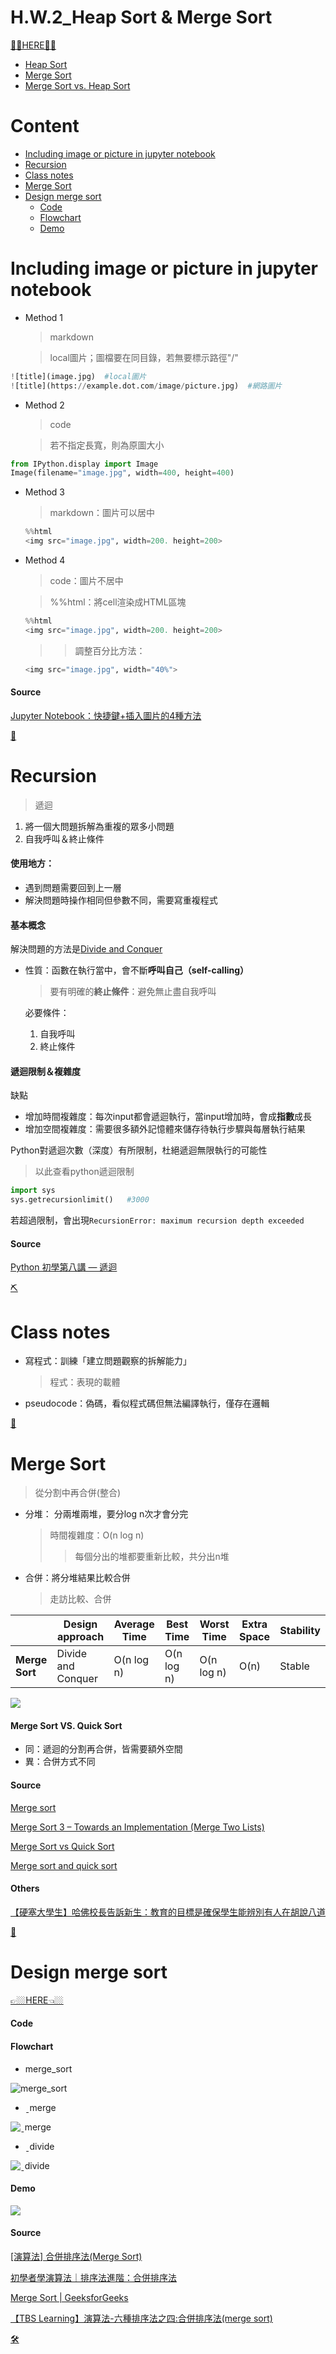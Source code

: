 # H.W.2_Heap Sort & Merge Sort
[🤜🏿HERE🤛🏿](https://github.com/vanikk06/Data-structures-and-Algorithms/tree/master/week_7/H.W._Heap%20Sort%20%26%20Merge%20Sort)
 - [Heap Sort](https://github.com/vanikk06/Data-structures-and-Algorithms/tree/master/week_7/H.W._Heap%20Sort%20%26%20Merge%20Sort#heap-sort)
 - [Merge Sort](https://github.com/vanikk06/Data-structures-and-Algorithms/tree/master/week_7/H.W._Heap%20Sort%20%26%20Merge%20Sort#merge-sort)
 - [Merge Sort vs. Heap Sort](https://github.com/vanikk06/Data-structures-and-Algorithms/tree/master/week_7/H.W._Heap%20Sort%20%26%20Merge%20Sort#merge-sort-vs-heap-sort)


# Content
- [Including image or picture in jupyter notebook](https://github.com/vanikk06/Data-structures-and-Algorithms/tree/master/week_7#including-image-or-picture-in-jupyter-notebook)
- [Recursion](https://github.com/vanikk06/Data-structures-and-Algorithms/tree/master/week_7#recursion)
- [Class notes](https://github.com/vanikk06/Data-structures-and-Algorithms/tree/master/week_7#class-notes)
- [Merge Sort](https://github.com/vanikk06/Data-structures-and-Algorithms/tree/master/week_7#merge-sort)
- [Design merge sort](https://github.com/vanikk06/Data-structures-and-Algorithms/tree/master/week_7#design-merge-sort)
   - [Code](https://github.com/vanikk06/Data-structures-and-Algorithms/tree/master/week_7#code)
   - [Flowchart](https://github.com/vanikk06/Data-structures-and-Algorithms/tree/master/week_7#flowchart)
   - [Demo](https://github.com/vanikk06/Data-structures-and-Algorithms/tree/master/week_7#demo)

# Including image or picture in jupyter notebook

- Method 1
  > markdown

  > local圖片；圖檔要在同目錄，若無要標示路徑"/"

```python
![title](image.jpg)  #local圖片
![title](https://example.dot.com/image/picture.jpg)  #網路圖片
```

- Method 2
  > code
 
  > 若不指定長寬，則為原圖大小
 
 ```python
 from IPython.display import Image
 Image(filename="image.jpg", width=400, height=400)
 ```
 
- Method 3
  > markdown：圖片可以居中
      
  ```python
  %%html
  <img src="image.jpg", width=200. height=200>
  ```
  
 - Method 4
   > code：圖片不居中
   
   > %%html：將cell渲染成HTML區塊
   
    ```python
    %%html
    <img src="image.jpg", width=200. height=200>
    ```
    
    >>調整百分比方法：
     ```python
     <img src="image.jpg", width="40%">
     ```
    
#### Source
[Jupyter Notebook：快捷鍵+插入圖片的4種方法](https://www.itread01.com/content/1546717712.html)

[🔨](https://github.com/vanikk06/Data-structures-and-Algorithms/tree/master/week_7#content)

# Recursion
  > 遞迴
   1. 將一個大問題拆解為重複的眾多小問題
   2. 自我呼叫＆終止條件
   
#### 使用地方：
 - 遇到問題需要回到上一層
 - 解決問題時操作相同但參數不同，需要寫重複程式
   
#### 基本概念
解決問題的方法是[Divide and Conquer](https://github.com/vanikk06/Data-structures-and-Algorithms/blob/master/week_4/README.md#divide-and-conquer)

- 性質：函數在執行當中，會不斷**呼叫自己（self-calling）**
  > 要有明確的**終止條件**：避免無止盡自我呼叫
  
  必要條件：
   1. 自我呼叫
   2. 終止條件
   
#### 遞迴限制＆複雜度
缺點
 - 增加時間複雜度：每次input都會遞迴執行，當input增加時，會成**指數**成長
 - 增加空間複雜度：需要很多額外記憶體來儲存待執行步驟與每層執行結果
 
Python對遞迴次數（深度）有所限制，杜絕遞迴無限執行的可能性
> 以此查看python遞迴限制

```python
import sys
sys.getrecursionlimit()   #3000
```
若超過限制，會出現`RecursionError: maximum recursion depth exceeded`


#### Source
[Python 初學第八講 — 遞迴](https://medium.com/ccclub/ccclub-python-for-beginners-tutorial-11ed5d300d3d)

[⛏](https://github.com/vanikk06/Data-structures-and-Algorithms/tree/master/week_7#content)

# Class notes
- 寫程式：訓練「建立問題觀察的拆解能力」
  > 程式：表現的載體
  
- pseudocode：偽碼，看似程式碼但無法編譯執行，僅存在邏輯

[🔧](https://github.com/vanikk06/Data-structures-and-Algorithms/tree/master/week_7#content)

# Merge Sort
> 從分割中再合併(整合)
- 分堆： 分兩堆兩堆，要分log n次才會分完
  > 時間複雜度：O(n log n)
  >> 每個分出的堆都要重新比較，共分出n堆
- 合併：將分堆結果比較合併
   > 走訪比較、合併

| | Design approach | Average Time | Best Time | Worst Time | Extra Space | Stability |
| --- | --- | --- | --- | --- | --- | --- |
|**Merge Sort**| Divide and Conquer | O(n log n) | O(n log n) | O(n log n) | O(n) | Stable |

![](https://github.com/vanikk06/Data-structures-and-Algorithms/blob/master/week_7/image/1572951110717.jpg)

#### Merge Sort VS. Quick Sort
- 同：遞迴的分割再合併，皆需要額外空間
- 異：合併方式不同

#### Source
[Merge sort](https://www.c-programming-simple-steps.com/merge-sort.html)

[Merge Sort 3 – Towards an Implementation (Merge Two Lists)](https://www.youtube.com/watch?v=s8kQm8yhZ8U)

[Merge Sort vs Quick Sort](https://www.youtube.com/watch?v=es2T6KY45cA)

[Merge sort and quick sort](https://www.slideshare.net/MJabin/merge-sort-and-quick-sort)

#### Others
[【硬塞大學生】哈佛校長告訴新生：教育的目標是確保學生能辨別有人在胡說八道](https://www.inside.com.tw/article/10573-harvard-freshman-convocation-address-to-class-2021)

[🔩](https://github.com/vanikk06/Data-structures-and-Algorithms/tree/master/week_7#content)

# Design merge sort

[👉🏼HERE👈🏼](https://github.com/vanikk06/Data-structures-and-Algorithms/blob/master/week_7/Design%20merge%20sort.py)

#### Code

#### Flowchart

- merge_sort

 ![merge_sort](https://github.com/vanikk06/Data-structures-and-Algorithms/blob/master/week_7/image/1573233221550.jpg)


- ˍmerge

 ![ˍmerge](https://github.com/vanikk06/Data-structures-and-Algorithms/blob/master/week_7/image/1573233455026.jpg)

- ˍdivide

 ![ˍdivide](https://github.com/vanikk06/Data-structures-and-Algorithms/blob/master/week_7/image/1573233373496.jpg)
 
 
#### Demo
 ![](https://github.com/vanikk06/Data-structures-and-Algorithms/blob/master/week_7/image/1573137796982.jpg)

#### Source
[[演算法] 合併排序法(Merge Sort)](http://notepad.yehyeh.net/Content/Algorithm/Sort/Merge/Merge.php)

[初學者學演算法｜排序法進階：合併排序法](https://medium.com/appworks-school/%E5%88%9D%E5%AD%B8%E8%80%85%E5%AD%B8%E6%BC%94%E7%AE%97%E6%B3%95-%E6%8E%92%E5%BA%8F%E6%B3%95%E9%80%B2%E9%9A%8E-%E5%90%88%E4%BD%B5%E6%8E%92%E5%BA%8F%E6%B3%95-6252651c6f7e)

[Merge Sort | GeeksforGeeks](https://www.youtube.com/watch?v=JSceec-wEyw)

[【TBS Learning】演算法-六種排序法之四:合併排序法(merge sort)](https://www.youtube.com/watch?v=KZQbBik3Mew)

[🛠](https://github.com/vanikk06/Data-structures-and-Algorithms/tree/master/week_7#content)
